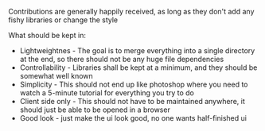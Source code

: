 Contributions are generally happily received, as long as they don't add any fishy libraries or change the style

What should be kept in:
- Lightweightnes - The goal is to merge everything into a single directory at the end, so there should not be any huge file dependencies
- Controllability - Libraries shall be kept at a minimum, and they should be somewhat well known
- Simplicity - This should not end up like photoshop where you need to watch a 5-minute tutorial for everything you try to do
- Client side only - This should not have to be maintained anywhere, it should just be able to be opened in a browser
- Good look - just make the ui look good, no one wants half-finished ui
